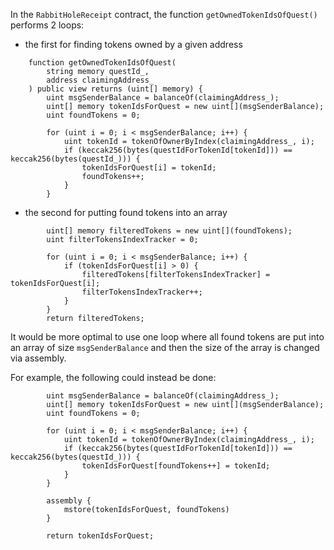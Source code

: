 In the `RabbitHoleReceipt` contract, the function `getOwnedTokenIdsOfQuest()` performs 2 loops: 
- the first for finding tokens owned by a given address

```
    function getOwnedTokenIdsOfQuest(
        string memory questId_,
        address claimingAddress_
    ) public view returns (uint[] memory) {
        uint msgSenderBalance = balanceOf(claimingAddress_);
        uint[] memory tokenIdsForQuest = new uint[](msgSenderBalance);
        uint foundTokens = 0;

        for (uint i = 0; i < msgSenderBalance; i++) {
            uint tokenId = tokenOfOwnerByIndex(claimingAddress_, i);
            if (keccak256(bytes(questIdForTokenId[tokenId])) == keccak256(bytes(questId_))) {
                tokenIdsForQuest[i] = tokenId;
                foundTokens++;
            }
        }
```

- the second for putting found tokens into an array

```
        uint[] memory filteredTokens = new uint[](foundTokens);
        uint filterTokensIndexTracker = 0;

        for (uint i = 0; i < msgSenderBalance; i++) {
            if (tokenIdsForQuest[i] > 0) {
                filteredTokens[filterTokensIndexTracker] = tokenIdsForQuest[i];
                filterTokensIndexTracker++;
            }
        }
        return filteredTokens;
```

It would be more optimal to use one loop where all found tokens are put into an array of size `msgSenderBalance` and then the size of the array is changed via assembly.

For example, the following could instead be done:

```
        uint msgSenderBalance = balanceOf(claimingAddress_);
        uint[] memory tokenIdsForQuest = new uint[](msgSenderBalance);
        uint foundTokens = 0;

        for (uint i = 0; i < msgSenderBalance; i++) {
            uint tokenId = tokenOfOwnerByIndex(claimingAddress_, i);
            if (keccak256(bytes(questIdForTokenId[tokenId])) == keccak256(bytes(questId_))) {
                tokenIdsForQuest[foundTokens++] = tokenId;
            }
        }

        assembly {
            mstore(tokenIdsForQuest, foundTokens)
        }

        return tokenIdsForQuest;
```